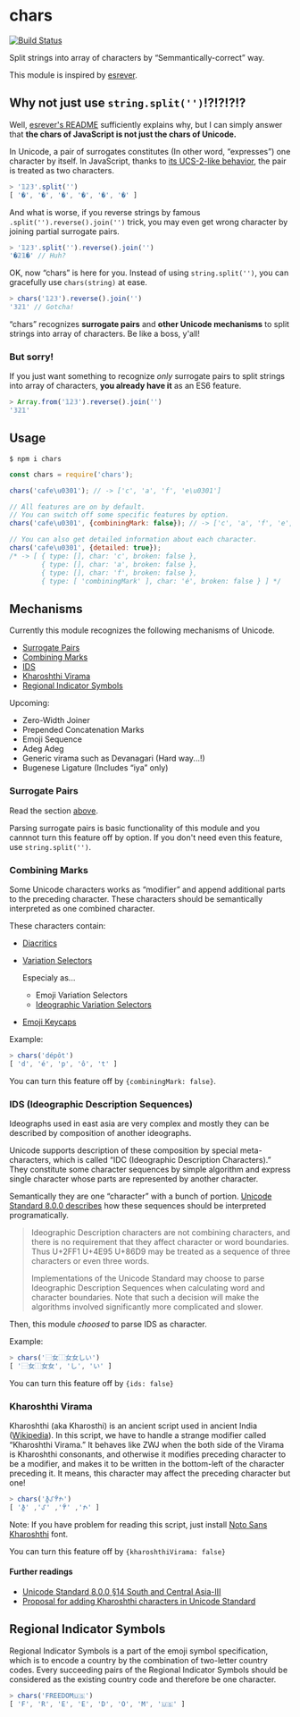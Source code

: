 # chars

[![Build Status](https://travis-ci.org/hakatashi/chars.svg)](https://travis-ci.org/hakatashi/chars)

Split strings into array of characters by “Semmantically-correct” way.

This module is inspired by [esrever](https://www.npmjs.com/package/esrever).

## Why not just use `string.split('')`!?!?!?!?

Well, [esrever's README](https://github.com/mathiasbynens/esrever#why-not-just-use-stringsplitreversejoin)
sufficiently explains why, but I can simply answer that
**the chars of JavaScript is not just the chars of Unicode.**

In Unicode, a pair of surrogates constitutes (In other word, “expresses”) one character by itself.
In JavaScript, thanks to [its UCS-2-like behavior,](https://mathiasbynens.be/notes/javascript-encoding)
the pair is treated as two characters.

```js
> '𝟙𝟚𝟛'.split('')
[ '�', '�', '�', '�', '�', '�' ]
```

And what is worse, if you reverse strings by famous `.split('').reverse().join('')` trick,
you may even get wrong character by joining partial surrogate pairs.

```js
> '𝟙𝟚𝟛'.split('').reverse().join('')
'�𝟚𝟙�' // Huh?
```

OK, now “chars” is here for you. Instead of using `string.split('')`,
you can gracefully use `chars(string)` at ease.

```js
> chars('𝟙𝟚𝟛').reverse().join('')
'𝟛𝟚𝟙' // Gotcha!
```

“chars” recognizes **surrogate pairs** and **other Unicode mechanisms**
to split strings into array of characters. Be like a boss, y'all!

### But sorry!

If you just want something to recognize *only* surrogate pairs to
split strings into array of characters,
**you already have it** as an ES6 feature.

```js
> Array.from('𝟙𝟚𝟛').reverse().join('')
'𝟛𝟚𝟙'
```

## Usage

    $ npm i chars

```js
const chars = require('chars');

chars('cafe\u0301'); // -> ['c', 'a', 'f', 'e\u0301']

// All features are on by default.
// You can switch off some specific features by option.
chars('cafe\u0301', {combiningMark: false}); // -> ['c', 'a', 'f', 'e', '\u0301']

// You can also get detailed information about each character.
chars('cafe\u0301', {detailed: true});
/* -> [ { type: [], char: 'c', broken: false },
        { type: [], char: 'a', broken: false },
        { type: [], char: 'f', broken: false },
        { type: [ 'combiningMark' ], char: 'é', broken: false } ] */
```

## Mechanisms

Currently this module recognizes the following mechanisms of Unicode.

* [Surrogate Pairs](#surrogate-pairs)
* [Combining Marks](#combining-marks)
* [IDS](#ids-ideographic-description-sequences)
* [Kharoshthi Virama](#kharoshthi-virama)
* [Regional Indicator Symbols](#regional-indicator-symbols)

Upcoming:

* Zero-Width Joiner
* Prepended Concatenation Marks
* Emoji Sequence
* Adeg Adeg
* Generic virama such as Devanagari (Hard way...!)
* Bugenese Ligature (Includes “iya” only)

### Surrogate Pairs

Read the section [above](#why-not-just-use-stringsplit).

Parsing surrogate pairs is basic functionality of this module and
you cannnot turn this feature off by option.
If you don't need even this feature, use `string.split('')`.

### Combining Marks

Some Unicode characters works as “modifier” and append additional parts
to the preceding character. These characters should be semantically
interpreted as one combined character.

These characters contain:

* [Diacritics](https://en.wikipedia.org/wiki/Diacritic)

* [Variation Selectors](https://en.wikipedia.org/wiki/Variation_Selectors_(Unicode_block))

    Especialy as...

    * Emoji Variation Selectors
    * [Ideographic Variation Selectors](http://unicode.org/reports/tr37/)

* [Emoji Keycaps](http://www.fileformat.info/info/unicode/char/20e3/index.htm)

Example:

```js
> chars('dépôt')
[ 'd', 'é', 'p', 'ô', 't' ]
```

You can turn this feature off by `{combiningMark: false}`.

### IDS (Ideographic Description Sequences)

Ideographs used in east asia are very complex and mostly they can be described by
composition of another ideographs.

Unicode supports description of these composition by special meta-characters,
which is called “IDC (Ideographic Description Characters).”
They constitute some character sequences by simple algorithm and
express single character whose parts are represented by another character.

Semantically they are one “character” with a bunch of portion.
[Unicode Standard 8.0.0 describes](http://www.unicode.org/versions/Unicode8.0.0/ch18.pdf)
how these sequences should be interpreted programatically.

> Ideographic Description characters are not combining characters,
and there is no requirement that they affect character or word boundaries. Thus U+2FF1
U+4E95 U+86D9 may be treated as a sequence of three characters or even three words.
>
> Implementations of the Unicode Standard may choose to parse Ideographic Description
Sequences when calculating word and character boundaries. Note that such a decision will
make the algorithms involved significantly more complicated and slower.

Then, this module _choosed_ to parse IDS as character.

Example:

```js
> chars('⿱女⿰女女しい')
[ '⿱女⿰女女', 'し', 'い' ]
```

You can turn this feature off by `{ids: false}`

### Kharoshthi Virama

Kharoshthi (aka Kharosthi) is an ancient script used in ancient India ([Wikipedia](https://en.wikipedia.org/wiki/Kharosthi)).
In this script, we have to handle a strange modifier called “Kharoshthi Virama.”
It behaves like ZWJ when the both side of the Virama is Kharoshthi consonants, and otherwise
it modifies preceding character to be a modifier, and makes it to be written in the bottom-left
of the character preceding it.
It means, this character may affect the preceding character but one!

```js
> chars('𐨫𐨿𐨤𐨑𐨿𐨐𐨿𐨮𐨨𐨿𐨪𐨢𐨁𐨐𐨿')
[ '𐨫𐨿𐨤', '𐨑𐨿𐨐𐨿𐨮', '𐨨𐨿𐨪', '𐨢𐨁𐨐𐨿' ]
```

Note: If you have problem for reading this script,
just install [Noto Sans Kharoshthi](https://www.google.com/get/noto/#sans-khar) font.

You can turn this feature off by `{kharoshthiVirama: false}`

#### Further readings

* [Unicode Standard 8.0.0 §14 South and Central Asia-III](http://www.unicode.org/versions/Unicode8.0.0/ch14.pdf#page=11)
* [Proposal for adding Kharoshthi characters in Unicode Standard](http://www.unicode.org/L2/L2002/02203r2-kharoshthi.pdf#page=9)

## Regional Indicator Symbols

Regional Indicator Symbols is a part of the emoji symbol specification,
which is to encode a country by the combination of two-letter country codes.
Every succeeding pairs of the Regional Indicator Symbols should be considered as
the existing country code and therefore be one character.

```js
> chars('FREEDOM🇺🇸')
[ 'F', 'R', 'E', 'E', 'D', 'O', 'M', '🇺🇸' ]
```
